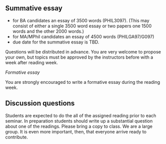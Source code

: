 ## Summative essay

* for BA candidates an essay of 3500 words (PHIL3097). (This may consist of either a single 3500 word essay or two papers one 1500 words and the other 2000 words.)
* for MA/MPhil candidates an essay of 4500 words (PHILGA97/G097)
* due date for the summative essay is TBD.

Questions will be distributed in advance. You are very welcome to propose your own, but topics must be approved by the instructors before with a week after reading week.


*Formative essay*

You are strongly encouraged to write a formative essay during the reading week.


## Discussion questions

Students are expected to do the all of the assigned reading prior to each seminar. In preparation students should write up a substantial question about one of the readings. Please bring a copy to class. We are a large group. It is even more important, then, that everyone arrive ready to contribute.


<!-- [**ESSAY TOPICS**](https://github.com/UCL-PHIL/3097/blob/gh-pages/assignments/Essay_Topics_1.pdf?raw=true) -->

<!-- [**ADDITIONAL ESSAY TOPICS**](https://github.com/UCL-PHIL/3097/blob/gh-pages/assignments/Essay_Topics_2.pdf?raw=true) -->






